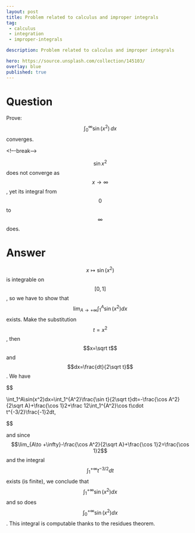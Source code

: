 ```yaml
---
layout: post
title: Problem related to calculus and improper integrals
tag:
 - calculus
 - integration
 - improper-integrals

description: Problem related to calculus and improper integrals

hero: https://source.unsplash.com/collection/145103/
overlay: blue 
published: true
---
```


# Question 

Prove: $$\int_0^\infty \sin (x^2) \, dx$$ converges.

<!–-break-–>


$$\sin x^2$$ does not converge as $$x \to \infty$$, yet its integral from $$0$$ to $$\infty$$ does.


# Answer 


$$x\mapsto \sin(x^2)$$ is integrable on $$[0,1]$$, so we have to show that $$\lim_{A\to +\infty}\int_1^A\sin(x^2)dx$$ exists. Make the substitution $$t=x^2$$, then $$x=\sqrt t$$ and $$dx=\frac{dt}{2\sqrt t}$$. We have 

$$

\int_1^A\sin(x^2)dx=\int_1^{A^2}\frac{\sin t}{2\sqrt t}dt=-\frac{\cos A^2}{2\sqrt A}+\frac{\cos 1}2+\frac 12\int_1^{A^2}\cos t\cdot  t^{-3/2}\frac{-1}2dt,

$$


and since $$\lim_{A\to +\infty}-\frac{\cos A^2}{2\sqrt A}+\frac{\cos 1}2=\frac{\cos 1}2$$ and the integral $$\int_1^{+\infty}t^{-3/2}dt$$ exists (is finite), we conclude that $$\int_1^{+\infty}\sin(x^2)dx$$ and so does $$\int_0^{+\infty}\sin(x^2)dx$$. 
This integral is computable thanks to the residues theorem.

